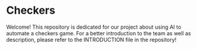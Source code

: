 # Checkers

Welcome! This repository is dedicated for our project about using AI to automate a checkers game. For a better introduction to the team as well as description, please refer to the INTRODUCTION file in the repository!
